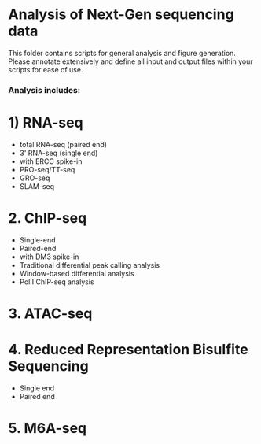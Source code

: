 # Analysis of Next-Gen sequencing data

This folder contains scripts for general analysis and figure generation. Please annotate extensively and define all input and output files within your scripts for ease of use.

### Analysis includes: 

# 1) RNA-seq
* total RNA-seq (paired end)
* 3' RNA-seq (single end) 
* with ERCC spike-in
* PRO-seq/TT-seq
* GRO-seq
* SLAM-seq


# 2. ChIP-seq 

* Single-end 
* Paired-end
* with DM3 spike-in
* Traditional differential peak calling analysis
* Window-based differential analysis
* PolII ChIP-seq analysis


# 3. ATAC-seq


# 4. Reduced Representation Bisulfite Sequencing

* Single end 
* Paired end

# 5. M6A-seq 

